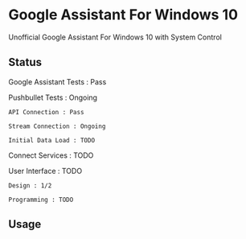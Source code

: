 # Google Assistant For Windows 10
Unofficial Google Assistant For Windows 10 with System Control

## Status
Google Assistant Tests : Pass

Pushbullet Tests : Ongoing 

    API Connection : Pass 
  
    Stream Connection : Ongoing 
  
    Initial Data Load : TODO 
    
Connect Services : TODO

User Interface : TODO

    Design : 1/2
    
    Programming : TODO
    
## Usage
